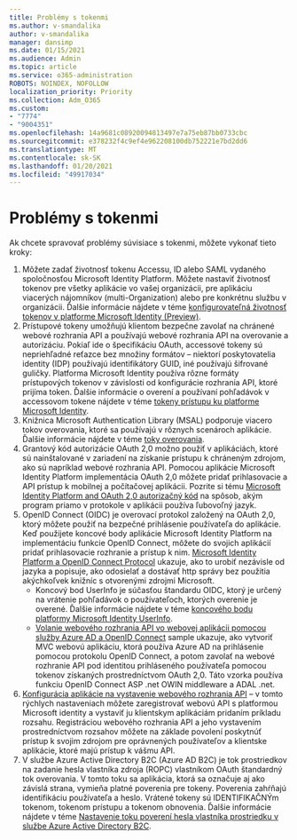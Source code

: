 ```yaml
---
title: Problémy s tokenmi
ms.author: v-smandalika
author: v-smandalika
manager: dansimp
ms.date: 01/15/2021
ms.audience: Admin
ms.topic: article
ms.service: o365-administration
ROBOTS: NOINDEX, NOFOLLOW
localization_priority: Priority
ms.collection: Adm_O365
ms.custom:
- "7774"
- "9004351"
ms.openlocfilehash: 14a9681c08920094813497e7a75eb87bb0733cbc
ms.sourcegitcommit: e378232f4c9ef4e962208100db752221e7bd2dd6
ms.translationtype: MT
ms.contentlocale: sk-SK
ms.lasthandoff: 01/20/2021
ms.locfileid: "49917034"
---
```

# <a name="issues-with-tokens"></a>Problémy s tokenmi

Ak chcete spravovať problémy súvisiace s tokenmi, môžete vykonať tieto kroky:

1. Môžete zadať životnosť tokenu Accessu, ID alebo SAML vydaného spoločnosťou Microsoft Identity Platform. Môžete nastaviť životnosť tokenov pre všetky aplikácie vo vašej organizácii, pre aplikáciu viacerých nájomníkov (multi-Organization) alebo pre konkrétnu službu v organizácii. Ďalšie informácie nájdete v téme [konfigurovateľná životnosť tokenov v platforme Microsoft Identity (Preview)](https://docs.microsoft.com/azure/active-directory/develop/active-directory-configurable-token-lifetimes).
2. Prístupové tokeny umožňujú klientom bezpečne zavolať na chránené webové rozhrania API a používajú webové rozhrania API na overovanie a autorizáciu. Pokiaľ ide o špecifikáciu OAuth, accessové tokeny sú nepriehľadné reťazce bez množiny formátov – niektorí poskytovatelia identity (IDP) používajú identifikátory GUID, iné používajú šifrované guličky. Platforma Microsoft Identity používa rôzne formáty prístupových tokenov v závislosti od konfigurácie rozhrania API, ktoré prijíma token. Ďalšie informácie o overení a používaní pohľadávok v accessovom tokene nájdete v téme [tokeny prístupu ku platforme Microsoft Identity](https://docs.microsoft.com/azure/active-directory/develop/userinfo#calling-the-userinfo-endpoint).
3. Knižnica Microsoft Authentication Library (MSAL) podporuje viacero tokov overovania, ktoré sa používajú v rôznych scenároch aplikácie. Ďalšie informácie nájdete v téme [toky overovania](https://docs.microsoft.com/azure/active-directory/develop/msal-authentication-flows#how-each-flow-emits-tokens-and-codes).
4. Grantový kód autorizácie OAuth 2,0 možno použiť v aplikáciách, ktoré sú nainštalované v zariadení na získanie prístupu k chráneným zdrojom, ako sú napríklad webové rozhrania API. Pomocou aplikácie Microsoft Identity Platform implementácia OAuth 2,0 môžete pridať prihlasovacie a API prístup k mobilnej a počítačovej aplikácii. Pozrite si tému [Microsoft Identity Platform and OAuth 2,0 autorizačný kód](https://docs.microsoft.com/azure/active-directory/develop/v2-oauth2-auth-code-flow#refresh-the-access-token) na spôsob, akým program priamo v protokole v aplikácii používa ľubovoľný jazyk.
5. OpenID Connect (OIDC) je overovací protokol založený na OAuth 2,0, ktorý môžete použiť na bezpečné prihlásenie používateľa do aplikácie. Keď použijete koncové body aplikácie Microsoft Identity Platform na implementáciu funkcie OpenID Connect, môžete do svojich aplikácií pridať prihlasovacie rozhranie a prístup k nim. [Microsoft Identity Platform a OpenID Connect Protocol](https://docs.microsoft.com/azure/active-directory/develop/v2-protocols-oidc#send-the-sign-in-request) ukazuje, ako to urobiť nezávisle od jazyka a popisuje, ako odosielať a dostávať http správy bez použitia akýchkoľvek knižníc s otvorenými zdrojmi Microsoft.
    - Koncový bod UserInfo je súčasťou štandardu OIDC, ktorý je určený na vrátenie pohľadávok o používateľoch, ktorých overenie je overené. Ďalšie informácie nájdete v téme [koncového bodu platformy Microsoft Identity UserInfo](https://docs.microsoft.com/azure/active-directory/develop/userinfo#consider-use-an-id-token-instead).
    - [Volanie webového rozhrania API vo webovej aplikácii pomocou služby Azure AD a OpenID Connect](https://docs.microsoft.com/samples/azure-samples/active-directory-dotnet-webapp-webapi-openidconnect/active-directory-dotnet-webapp-webapi-openidconnect/) sample ukazuje, ako vytvoriť MVC webovú aplikáciu, ktorá používa Azure AD na prihlásenie pomocou protokolu OpenID Connect, a potom zavolať na webové rozhranie API pod identitou prihláseného používateľa pomocou tokenov získaných prostredníctvom OAuth 2,0. Táto vzorka používa funkciu OpenID Connect ASP .net OWIN middleware a ADAL .net.
6. [Konfigurácia aplikácie na vystavenie webového rozhrania API](https://docs.microsoft.com/azure/active-directory/develop/quickstart-configure-app-expose-web-apis) – v tomto rýchlych nastaveniach môžete zaregistrovať webovú API s platformou Microsoft identity a vystaviť ju klientskym aplikáciám pridaním príkladu rozsahu. Registráciou webového rozhrania API a jeho vystavením prostredníctvom rozsahov môžete na základe povolení poskytnúť prístup k svojim zdrojom pre oprávnených používateľov a klientske aplikácie, ktoré majú prístup k vášmu API.
7. V službe Azure Active Directory B2C (Azure AD B2C) je tok prostriedkov na zadanie hesla vlastníka zdroja (ROPC) vlastníkom OAuth štandardný tok overovania. V tomto toku sa aplikácia, ktorá sa označuje aj ako závislá strana, vymieňa platné poverenia pre tokeny. Poverenia zahŕňajú identifikáciu používateľa a heslo. Vrátené tokeny sú IDENTIFIKAČNÝm tokenom, tokenom prístupu a tokenom obnovenia. Ďalšie informácie nájdete v téme [Nastavenie toku poverení hesla vlastníka prostriedku v službe Azure Active Directory B2C](https://docs.microsoft.com/azure/active-directory-b2c/add-ropc-policy?tabs=app-reg-ga&pivots=b2c-user-flow). 

